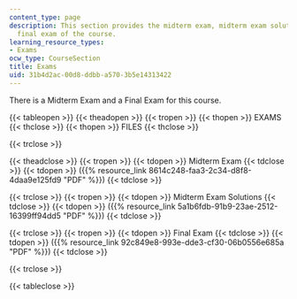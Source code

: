 ```yaml
---
content_type: page
description: This section provides the midterm exam, midterm exam solutions, and the
  final exam of the course.
learning_resource_types:
- Exams
ocw_type: CourseSection
title: Exams
uid: 31b4d2ac-00d8-ddbb-a570-3b5e14313422
---
```


There is a Midterm Exam and a Final Exam for this course. 

{{< tableopen >}}
{{< theadopen >}}
{{< tropen >}}
{{< thopen >}}
EXAMS
{{< thclose >}}
{{< thopen >}}
FILES
{{< thclose >}}

{{< trclose >}}

{{< theadclose >}}
{{< tropen >}}
{{< tdopen >}}
Midterm Exam
{{< tdclose >}}
{{< tdopen >}}
({{% resource_link 8614c248-faa3-2c34-d8f8-4daa9e125fd9 "PDF" %}})
{{< tdclose >}}

{{< trclose >}}
{{< tropen >}}
{{< tdopen >}}
Midterm Exam Solutions
{{< tdclose >}}
{{< tdopen >}}
({{% resource_link 5a1b6fdb-91b9-23ae-2512-16399ff94dd5 "PDF" %}})
{{< tdclose >}}

{{< trclose >}}
{{< tropen >}}
{{< tdopen >}}
Final Exam
{{< tdclose >}}
{{< tdopen >}}
({{% resource_link 92c849e8-993e-dde3-cf30-06b0556e685a "PDF" %}})
{{< tdclose >}}

{{< trclose >}}

{{< tableclose >}}